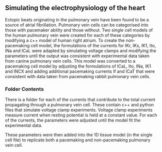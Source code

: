 ## Simulating the electrophysiology of the heart

Ectopic beats originating in the pulmonary vein have been found to be a source of atrial fibrillation. Pulmonary vein cells can be categorised into those with pacemaker ability and those
without. Two single cell models of the human pulmonary vein were created for each of these categories by modifying a c++ model of human right atrium. To create the non-pacemaking cell
model, the formulations of the currents for IKr, IKs, IK1, Ito, INa and ICaL were adapted by simulating voltage clamps and modifying the parameters until the output was consistent with experimental
data taken from canine pulmonary vein cells. This model was converted to a pacemaking cell model by adjusting the formulations of ICaL, Ito, INa, IK1 and INCX and adding additional pacemaking
currents If and ICaT that were consistent with data taken from pacemaking rabbit pulmonary vein cells.

### Folder Contents

There is a folder for each of the currents that contribute to the total current propagating through a pulmonary vein cell. These contain c++ and python files that simulate voltage clamp experiments.
Voltage clamp experiments measure current when resting potential is held at a constant value. For each of the currents, the parameters were adjusted until the model fit the experimental data.

These parameters were then added into the 1D tissue model (in the single cell file) to replicate both a pacemaking and non-pacemaking pulmonary vein cell. 
